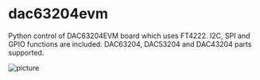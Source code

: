 # dac63204evm
Python control of DAC63204EVM board which uses FT4222. I2C, SPI and GPIO functions are included. DAC63204, DAC53204 and DAC43204 parts supported.

![picture](https://www.ti.com/content/dam/ticom/images/products/ic/dataconverters/evm-board/dac63204evm-angled.png)
